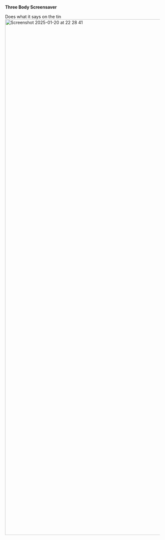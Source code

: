 <b> Three Body Screensaver </b>



Does what it says on the tin
<img width="1678" alt="Screenshot 2025-01-20 at 22 28 41" src="https://github.com/user-attachments/assets/02160f99-db15-42d6-9f09-f1bc0040eca5" />
